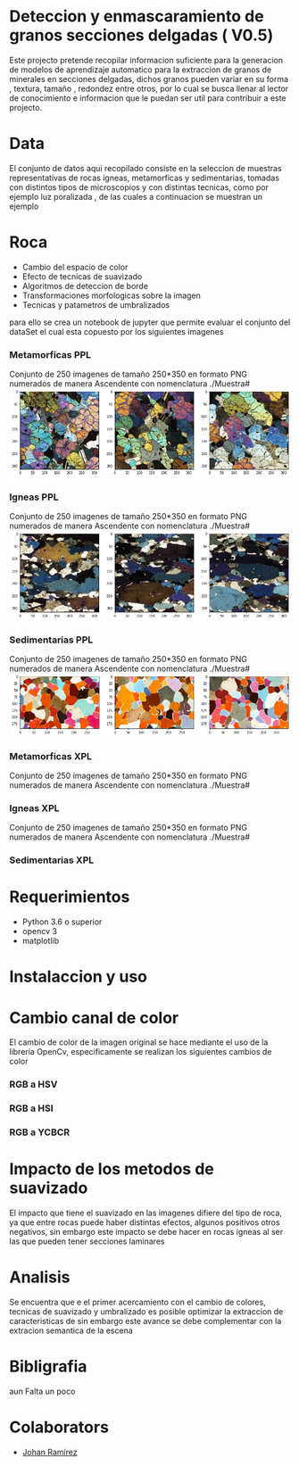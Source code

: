 
# Deteccion y enmascaramiento de granos secciones delgadas ( V0.5)

Este projecto pretende recopilar informacion suficiente para la generacion de modelos de aprendizaje automatico para la extraccion de granos de minerales en secciones delgadas, dichos granos pueden variar en su forma , textura, tamaño , redondez entre otros, por lo cual se busca llenar al lector de conocimiento e informacion que le puedan ser util para contribuir a este projecto. 

# Data

El conjunto de datos aqui recopilado consiste en la seleccion de muestras representativas de rocas igneas, metamorficas y sedimentarias, tomadas con distintos tipos de microscopios y con distintas tecnicas, como por ejemplo luz poralizada , de las cuales a continuacion se muestran un ejemplo 

# Roca 


- Cambio del espacio de color
- Efecto de tecnicas de suavizado
- Algoritmos de deteccion de borde
- Transformaciones morfologicas sobre la imagen
- Tecnicas y patametros de umbralizados

para ello se crea un notebook de jupyter que permite evaluar el conjunto del dataSet el cual esta copuesto por los siguientes imagenes

 ### Metamorficas PPL
 Conjunto de 250 imagenes de tamaño 250*350 en formato PNG numerados de manera Ascendente con nomenclatura ./Muestra#
 ![imagen tipo1](https://raw.githubusercontent.com/joaramirezra/Mineral-Border-Dectetion/Readme/Typo1.png) 
 
 ### Igneas PPL
 Conjunto de 250 imagenes de tamaño 250*350 en formato PNG numerados de manera Ascendente con nomenclatura ./Muestra#
 ![imagen tipo1](https://raw.githubusercontent.com/joaramirezra/Mineral-Border-Dectetion/Readme/tipo2.png) 
 
 ### Sedimentarias PPL
 Conjunto de 250 imagenes de tamaño 250*350 en formato PNG numerados de manera Ascendente con nomenclatura ./Muestra#
 ![imagen tipo1](https://raw.githubusercontent.com/joaramirezra/Mineral-Border-Dectetion/Readme/tipo3.png)
  
 
 ### Metamorficas XPL
 Conjunto de 250 imagenes de tamaño 250*350 en formato PNG numerados de manera Ascendente con nomenclatura ./Muestra#
 
 ### Igneas XPL
 Conjunto de 250 imagenes de tamaño 250*350 en formato PNG numerados de manera Ascendente con nomenclatura ./Muestra#
 
 ### Sedimentarias XPL


# Requerimientos

- Python 3.6 o superior
 - opencv 3
 - matplotlib

# Instalaccion y uso

# Cambio canal de color 

El cambio de color de la imagen original se hace mediante el uso de la libreria OpenCv, especificamente se realizan los siguientes cambios de color 
 ### RGB a HSV 
 ### RGB a HSI 
 ### RGB a YCBCR
 
 # Impacto de los metodos de suavizado 
 
 El impacto que tiene el suavizado en las imagenes difiere del tipo de roca, ya que entre rocas puede haber distintas efectos, algunos positivos otros negativos, sin embargo este impacto se debe hacer en rocas igneas al ser las que pueden tener secciones laminares
 
# Analisis

Se encuentra que e el primer acercamiento con el cambio de colores, tecnicas de suavizado y umbralizado es posible optimizar la extraccion de caracteristicas de sin embargo este avance se debe complementar con la extracion semantica de la escena 

# Bibligrafia
aun Falta un poco 

# Colaborators
 - [Johan Ramírez](https://github.com/joaramirezra)
